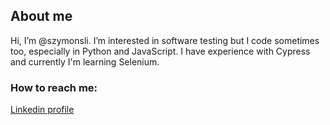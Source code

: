 ## About me

Hi,
I’m @szymonsli.
I’m interested in software testing but I code sometimes too, especially in Python and JavaScript. 
I have experience with Cypress and currently I'm learning Selenium.


### How to reach me:
[Linkedin profile](https://www.linkedin.com/in/szymon-sliwinski/)

<!---
szymonsli/szymonsli is a ✨ special ✨ repository because its `README.md` (this file) appears on your GitHub profile.
You can click the Preview link to take a look at your changes.
--->
